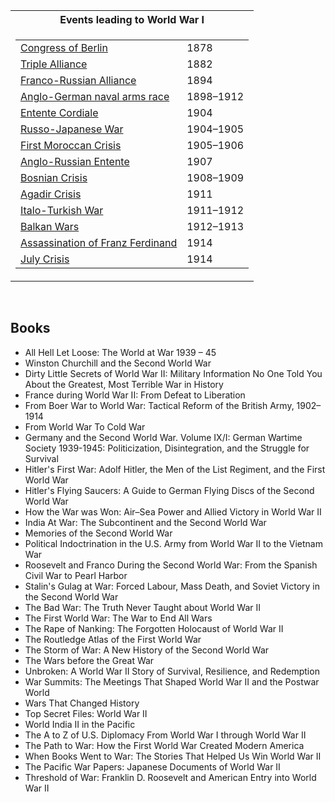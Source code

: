 <table class="vertical-navbox nowraplinks mw-collapsible mw-made-collapsible">
<tbody>
<tr>
<th class="navbox-title">Events leading to&nbsp;<a class="mw-selflink selflink">World War I</a></th>
</tr>
<tr>
<td>
<table>
<tbody>
<tr>
<td><a title="Congress of Berlin" href="https://en.wikipedia.org/wiki/Congress_of_Berlin">Congress of Berlin</a></td>
<td>1878</td>
</tr>
<tr>
<td><a title="Triple Alliance (1882)" href="https://en.wikipedia.org/wiki/Triple_Alliance_(1882)">Triple Alliance</a></td>
<td>1882</td>
</tr>
<tr>
<td><a title="Franco-Russian Alliance" href="https://en.wikipedia.org/wiki/Franco-Russian_Alliance">Franco-Russian Alliance</a></td>
<td>1894</td>
</tr>
<tr>
<td><a title="Anglo-German naval arms race" href="https://en.wikipedia.org/wiki/Anglo-German_naval_arms_race">Anglo-German naval arms race</a></td>
<td>1898&ndash;1912</td>
</tr>
<tr>
<td><a title="Entente Cordiale" href="https://en.wikipedia.org/wiki/Entente_Cordiale">Entente Cordiale</a></td>
<td>1904</td>
</tr>
<tr>
<td><a title="Russo-Japanese War" href="https://en.wikipedia.org/wiki/Russo-Japanese_War">Russo-Japanese War</a></td>
<td>1904&ndash;1905</td>
</tr>
<tr>
<td><a title="First Moroccan Crisis" href="https://en.wikipedia.org/wiki/First_Moroccan_Crisis">First Moroccan Crisis</a></td>
<td>1905&ndash;1906</td>
</tr>
<tr>
<td><a title="Anglo-Russian Convention" href="https://en.wikipedia.org/wiki/Anglo-Russian_Convention">Anglo-Russian Entente</a></td>
<td>1907</td>
</tr>
<tr>
<td><a title="Bosnian Crisis" href="https://en.wikipedia.org/wiki/Bosnian_Crisis">Bosnian Crisis</a></td>
<td>1908&ndash;1909</td>
</tr>
<tr>
<td><a title="Agadir Crisis" href="https://en.wikipedia.org/wiki/Agadir_Crisis">Agadir Crisis</a></td>
<td>1911</td>
</tr>
<tr>
<td><a title="Italo-Turkish War" href="https://en.wikipedia.org/wiki/Italo-Turkish_War">Italo-Turkish War</a></td>
<td>1911&ndash;1912</td>
</tr>
<tr>
<td><a title="Balkan Wars" href="https://en.wikipedia.org/wiki/Balkan_Wars">Balkan Wars</a></td>
<td>1912&ndash;1913</td>
</tr>
<tr>
<td><a title="Assassination of Archduke Franz Ferdinand" href="https://en.wikipedia.org/wiki/Assassination_of_Archduke_Franz_Ferdinand">Assassination of Franz Ferdinand</a></td>
<td>1914</td>
</tr>
<tr>
<td><a title="July Crisis" href="https://en.wikipedia.org/wiki/July_Crisis">July Crisis</a></td>
<td>1914</td>
</tr>
</tbody>
</table>
</td>
</tr>
</tbody>
</table>
</br>




<h2> Books </h2>

<ul>
 <li><a target="_blank" href="https://github.com/manjunath5496/The-Best-Books-on-World-War/blob/master/ww(1).pdf" style="text-decoration:none;">All Hell Let Loose: The World at War 1939 – 45</a></li>
  
<li><a target="_blank" href="https://github.com/manjunath5496/The-Best-Books-on-World-War/blob/master/ww(2).pdf" style="text-decoration:none;">Winston Churchill and the Second World War</a></li>  
  
<li><a target="_blank" href="https://github.com/manjunath5496/The-Best-Books-on-World-War/blob/master/ww(3).pdf" style="text-decoration:none;">Dirty Little Secrets of World War II: Military Information No One Told You About the Greatest, Most Terrible War in History</a></li>
                               
 <li><a target="_blank" href="https://github.com/manjunath5496/The-Best-Books-on-World-War/blob/master/ww(4).pdf" style="text-decoration:none;">France during World War II: From Defeat to Liberation</a></li> 
 
  <li><a target="_blank" href="https://github.com/manjunath5496/The-Best-Books-on-World-War/blob/master/ww(5).pdf" style="text-decoration:none;">From Boer War to World War: Tactical Reform of the British Army, 1902–1914</a></li>   

 <li><a target="_blank" href="https://github.com/manjunath5496/The-Best-Books-on-World-War/blob/master/ww(6).pdf" style="text-decoration:none;"> From World War To Cold War </a></li>
                <li><a target="_blank" href="https://github.com/manjunath5496/The-Best-Books-on-World-War/blob/master/ww(7).pdf" style="text-decoration:none;">Germany and the Second World War. Volume IX/I: German Wartime Society 1939-1945: Politicization, Disintegration, and the Struggle for Survival</a></li>  
         <li><a target="_blank" href="https://github.com/manjunath5496/The-Best-Books-on-World-War/blob/master/ww(8).pdf" style="text-decoration:none;">Hitler's First War: Adolf Hitler, the Men of the List Regiment, and the First World War </a></li>                 
 <li><a target="_blank" href="https://github.com/manjunath5496/The-Best-Books-on-World-War/blob/master/ww(9).pdf" style="text-decoration:none;"> Hitler's Flying Saucers: A Guide to German Flying Discs of the Second World War </a></li>                              

 <li><a target="_blank" href="https://github.com/manjunath5496/The-Best-Books-on-World-War/blob/master/ww(10).pdf" style="text-decoration:none;"> How the War was Won: Air–Sea Power and Allied Victory in World War II </a></li>
                
 <li><a target="_blank" href="https://github.com/manjunath5496/The-Best-Books-on-World-War/blob/master/ww(11).pdf" style="text-decoration:none;"> India At War: The Subcontinent and the Second World War  </a></li>                              
<li><a target="_blank" href="https://github.com/manjunath5496/The-Best-Books-on-World-War/blob/master/ww(12).rar" style="text-decoration:none;">Memories of the Second World War</a></li>

  <li><a target="_blank" href="https://github.com/manjunath5496/The-Best-Books-on-World-War/blob/master/ww(13).pdf" style="text-decoration:none;">Political Indoctrination in the U.S. Army from World War II to the Vietnam War</a></li>

  <li><a target="_blank" href="https://github.com/manjunath5496/The-Best-Books-on-World-War/blob/master/ww(14).pdf" style="text-decoration:none;">Roosevelt and Franco During the Second World War: From the Spanish Civil War to Pearl Harbor</a></li>
                <li><a target="_blank" href="https://github.com/manjunath5496/The-Best-Books-on-World-War/blob/master/ww(15).pdf" style="text-decoration:none;">Stalin's Gulag at War: Forced Labour, Mass Death, and Soviet Victory in the Second World War</a></li>  
         <li><a target="_blank" href="https://github.com/manjunath5496/The-Best-Books-on-World-War/blob/master/ww(16).pdf" style="text-decoration:none;">The Bad War: The Truth Never Taught about World War II</a></li>                 
 <li><a target="_blank" href="https://github.com/manjunath5496/The-Best-Books-on-World-War/blob/master/ww(17).pdf" style="text-decoration:none;"> The First World War: The War to End All Wars </a></li>                              

 <li><a target="_blank" href="https://github.com/manjunath5496/The-Best-Books-on-World-War/blob/master/ww(18).pdf" style="text-decoration:none;"> The Rape of Nanking: The Forgotten Holocaust of World War II</a></li>
                
 <li><a target="_blank" href="https://github.com/manjunath5496/The-Best-Books-on-World-War/blob/master/ww(19).pdf" style="text-decoration:none;">  The Routledge Atlas of the First World War  </a></li>  
 
 <li><a target="_blank" href="https://github.com/manjunath5496/The-Best-Books-on-World-War/blob/master/ww(20).rar" style="text-decoration:none;">The Storm of War: A New History of the Second World War </a></li>
                
 <li><a target="_blank" href="https://github.com/manjunath5496/The-Best-Books-on-World-War/blob/master/ww(21).pdf" style="text-decoration:none;"> The Wars before the Great War</a></li>  
 
  <li><a target="_blank" href="https://github.com/manjunath5496/The-Best-Books-on-World-War/blob/master/ww(22).pdf" style="text-decoration:none;"> Unbroken: A World War II Story of Survival, Resilience, and Redemption</a></li>
                
 <li><a target="_blank" href="https://github.com/manjunath5496/The-Best-Books-on-World-War/blob/master/ww(23).pdf" style="text-decoration:none;"> War Summits: The Meetings That Shaped World War II and the Postwar World</a></li>
 
 
  <li><a target="_blank" href="https://github.com/manjunath5496/The-Best-Books-on-World-War/blob/master/ww(24).pdf" style="text-decoration:none;"> Wars That Changed History</a></li>  
 
  <li><a target="_blank" href="https://github.com/manjunath5496/The-Best-Books-on-World-War/blob/master/ww(25).pdf" style="text-decoration:none;"> Top Secret Files: World War II </a></li>
                
 <li><a target="_blank" href="https://github.com/manjunath5496/The-Best-Books-on-World-War/blob/master/ww(26).pdf" style="text-decoration:none;"> World India II in the Pacific </a></li>
 
 
  <li><a target="_blank" href="https://github.com/manjunath5496/The-Best-Books-on-World-War/blob/master/ww(27).pdf" style="text-decoration:none;"> The A to Z of U.S. Diplomacy From World War I through World War II</a></li>  
 
  <li><a target="_blank" href="https://github.com/manjunath5496/The-Best-Books-on-World-War/blob/master/ww(28).pdf" style="text-decoration:none;"> The Path to War: How the First World War Created Modern America </a></li>
                
 <li><a target="_blank" href="https://github.com/manjunath5496/The-Best-Books-on-World-War/blob/master/ww(29).pdf" style="text-decoration:none;"> When Books Went to War: The Stories That Helped Us Win World War II </a></li>
 
  
  <li><a target="_blank" href="https://github.com/manjunath5496/The-Best-Books-on-World-War/blob/master/ww(30).pdf" style="text-decoration:none;"> The Pacific War Papers: Japanese Documents of World War II </a></li>
                
 <li><a target="_blank" href="https://github.com/manjunath5496/The-Best-Books-on-World-War/blob/master/ww(31).pdf" style="text-decoration:none;"> Threshold of War: Franklin D. Roosevelt and American Entry into World War II </a></li>
 

</ul>
